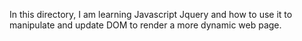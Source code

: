 In this directory, I am learning Javascript Jquery and how to use it to manipulate and update DOM to render a more dynamic web page.